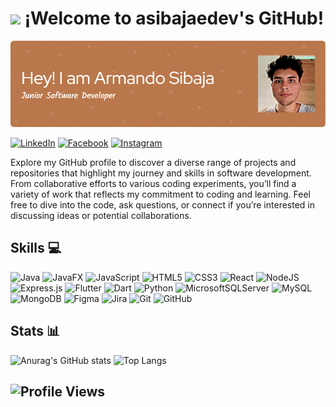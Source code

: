 # <img src="https://i.giphy.com/media/v1.Y2lkPTc5MGI3NjExNHludWt2ejk3cG1ydTlkaTIwa3BmcjdjdHU3NHZzbXhwZWdlbHlzciZlcD12MV9pbnRlcm5hbF9naWZfYnlfaWQmY3Q9cw/5eLDrEaRGHegx2FeF2/giphy.gif" width="100"/> ¡Welcome to asibajaedev's GitHub!

![Banner of asibajaedev](github-header-image.png)


[![LinkedIn](https://img.shields.io/badge/linkedin-%230077B5.svg?style=for-the-badge&logo=linkedin&logoColor=white)](www.linkedin.com/in/armandosibajaelizondo357816199)
[![Facebook](https://img.shields.io/badge/Facebook-%231877F2.svg?style=for-the-badge&logo=Facebook&logoColor=white)](https://www.facebook.com/armando.sibaja.92)
[![Instagram](https://img.shields.io/badge/Instagram-%23E4405F.svg?style=for-the-badge&logo=Instagram&logoColor=white)](https://www.instagram.com/sibajaelizondo_armando/)


Explore my GitHub profile to discover a diverse range of projects and repositories that highlight my journey and skills in software development. From collaborative efforts to various coding experiments, you’ll find a variety of work that reflects my commitment to coding and learning. Feel free to dive into the code, ask questions, or connect if you’re interested in discussing ideas or potential collaborations.

## Skills 💻
![Java](https://img.shields.io/badge/java-%23ED8B00.svg?style=for-the-badge&logo=openjdk&logoColor=white)
![JavaFX](https://img.shields.io/badge/javafx-%23FF0000.svg?style=for-the-badge&logo=javafx&logoColor=white)
![JavaScript](https://img.shields.io/badge/javascript-%23323330.svg?style=for-the-badge&logo=javascript&logoColor=%23F7DF1E)
![HTML5](https://img.shields.io/badge/html5-%23E34F26.svg?style=for-the-badge&logo=html5&logoColor=white)
![CSS3](https://img.shields.io/badge/css3-%231572B6.svg?style=for-the-badge&logo=css3&logoColor=white)
![React](https://img.shields.io/badge/react-%2320232a.svg?style=for-the-badge&logo=react&logoColor=%2361DAFB)
![NodeJS](https://img.shields.io/badge/node.js-6DA55F?style=for-the-badge&logo=node.js&logoColor=white)
![Express.js](https://img.shields.io/badge/express.js-%23404d59.svg?style=for-the-badge&logo=express&logoColor=%2361DAFB)
![Flutter](https://img.shields.io/badge/Flutter-%2302569B.svg?style=for-the-badge&logo=Flutter&logoColor=white)
![Dart](https://img.shields.io/badge/dart-%230175C2.svg?style=for-the-badge&logo=dart&logoColor=white)
![Python](https://img.shields.io/badge/python-3670A0?style=for-the-badge&logo=python&logoColor=ffdd54)
![MicrosoftSQLServer](https://img.shields.io/badge/Microsoft%20SQL%20Server-CC2927?style=for-the-badge&logo=microsoft%20sql%20server&logoColor=white)
![MySQL](https://img.shields.io/badge/mysql-4479A1.svg?style=for-the-badge&logo=mysql&logoColor=white)
![MongoDB](https://img.shields.io/badge/MongoDB-%234ea94b.svg?style=for-the-badge&logo=mongodb&logoColor=white)
![Figma](https://img.shields.io/badge/figma-%23F24E1E.svg?style=for-the-badge&logo=figma&logoColor=white)
![Jira](https://img.shields.io/badge/jira-%230A0FFF.svg?style=for-the-badge&logo=jira&logoColor=white)
![Git](https://img.shields.io/badge/git-%23F05033.svg?style=for-the-badge&logo=git&logoColor=white)
![GitHub](https://img.shields.io/badge/github-%23121011.svg?style=for-the-badge&logo=github&logoColor=white)

## Stats 📊
![Anurag's GitHub stats](https://github-readme-stats.vercel.app/api?username=asibajaedev&show_icons=true&theme=gruvbox)
![Top Langs](https://github-readme-stats.vercel.app/api/top-langs/?username=asibajaedev&layout=donut&bg_color=282828)

## ![Profile Views](https://komarev.com/ghpvc/?username=asibajaedev&color=B9774B)